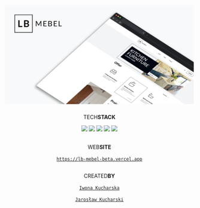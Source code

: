 <div align='center'>

# <img src='./images/lb-mebel.png' />

TECH<strong>STACK</strong>

![](https://img.shields.io/badge/Next.js-000000.svg?style=for-the-badge&logo=nextdotjs&logoColor=white)
![](https://img.shields.io/badge/GraphQL-E10098.svg?style=for-the-badge&logo=GraphQL&logoColor=white)
![](https://img.shields.io/badge/Tailwind%20CSS-06B6D4.svg?style=for-the-badge&logo=Tailwind-CSS&logoColor=white)
![](https://img.shields.io/badge/ESLint-4B32C3.svg?style=for-the-badge&logo=ESLint&logoColor=white)
![](https://img.shields.io/badge/Prettier-F7B93E.svg?style=for-the-badge&logo=Prettier&logoColor=black)

##

WEB<strong>SITE</strong>

<a href="https://lb-mebel-beta.vercel.app">`https://lb-mebel-beta.vercel.app`</a>

##

CREATED<strong>BY</strong>

<a href="https://iwonauxui.pl/">`Iwona Kucharska`</a>

<a href="https://github.com/jaroslawkucharski">`Jarosław Kucharski`</a>
